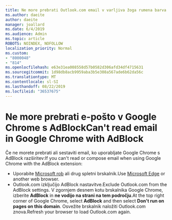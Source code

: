 ```yaml
---
title: Ne more prebrati Outlook.com email v varljiva žoga rumena barva s AdBlock
ms.author: daeite
author: daeite
manager: joallard
ms.date: 6/4/2019
ms.audience: Admin
ms.topic: article
ROBOTS: NOINDEX, NOFOLLOW
localization_priority: Normal
ms.custom:
- "8000048"
- "814"
ms.openlocfilehash: e63e31ea008558d57b0582d306afd34df4715631
ms.sourcegitcommit: 1d98db8acb9959aba3b5e308a567ade6b62da56c
ms.translationtype: MT
ms.contentlocale: sl-SI
ms.lasthandoff: 08/22/2019
ms.locfileid: "36537675"
---
```

# <a name="cant-read-email-in-google-chrome-with-adblock"></a><span data-ttu-id="1a3e0-102">Ne more prebrati e-pošto v Google Chrome s AdBlock</span><span class="sxs-lookup"><span data-stu-id="1a3e0-102">Can't read email in Google Chrome with AdBlock</span></span>

<span data-ttu-id="1a3e0-103">Če ne morete prebrati ali sestaviti email, ko uporabljate Google Chrome s AdBlock razširitev:</span><span class="sxs-lookup"><span data-stu-id="1a3e0-103">If you can't read or compose email when using Google Chrome with the AdBlock extension:</span></span>

- <span data-ttu-id="1a3e0-104">Uporabite [Microsoft rob](https://go.microsoft.com/fwlink/p/?linkid=2001503&amp;clcid=0x409) ali drug spletni brskalnik.</span><span class="sxs-lookup"><span data-stu-id="1a3e0-104">Use [Microsoft Edge](https://go.microsoft.com/fwlink/p/?linkid=2001503&amp;clcid=0x409) or another web browser.</span></span>
- <span data-ttu-id="1a3e0-105">Outlook.com izključijo AdBlock nastavitve.</span><span class="sxs-lookup"><span data-stu-id="1a3e0-105">Exclude Outlook.com from the AdBlock settings.</span></span> <span data-ttu-id="1a3e0-106">V zgornjem desnem kotu brskalnika Google Chrome, izberite **AdBlock** in **ne vodijo na strani na tem področju**.</span><span class="sxs-lookup"><span data-stu-id="1a3e0-106">At the top right corner of Google Chrome, select **AdBlock** and then select **Don't run on pages on this domain**.</span></span> <span data-ttu-id="1a3e0-107">Osvežite brskalnik naložiti Outlook.com znova.</span><span class="sxs-lookup"><span data-stu-id="1a3e0-107">Refresh your browser to load Outlook.com again.</span></span>
